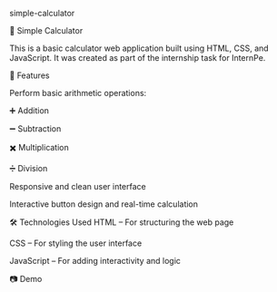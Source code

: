 simple-calculator

🔢 Simple Calculator

This is a basic calculator web application built using HTML, CSS, and JavaScript. It was created as part of the internship task for InternPe.

📌 Features

Perform basic arithmetic operations:

➕ Addition

➖ Subtraction

✖️ Multiplication

➗ Division

Responsive and clean user interface

Interactive button design and real-time calculation

🛠️ Technologies Used
HTML – For structuring the web page

CSS – For styling the user interface

JavaScript – For adding interactivity and logic

📷 Demo
